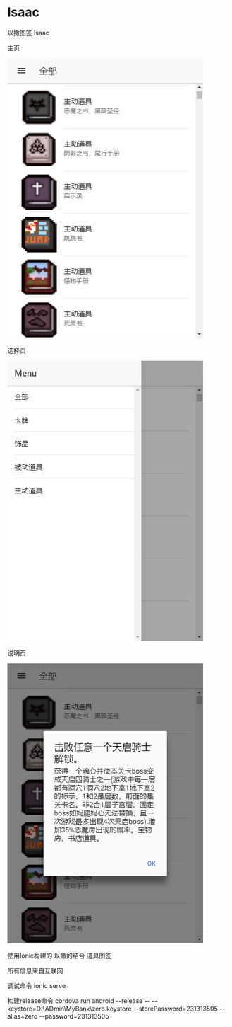 # Isaac
以撒图签 Isaac

主页

![image](https://github.com/zerosoft/Isaac/blob/master/20171220150351.png)

选择页

![image](https://github.com/zerosoft/Isaac/blob/master/20171220150341.png)

说明页

![image](https://github.com/zerosoft/Isaac/blob/master/20171220150358.png)

使用Ionic构建的 以撒的结合 道具图签



所有信息来自互联网

调试命令
ionic serve

构建release命令
cordova run android --release -- --keystore=D:\\ADmin\\MyBank\\zero.keystore --storePassword=231313505 --alias=zero --password=231313505
